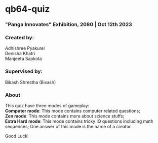 # qb64-quiz
### "Panga Innovates" Exhibition, 2080 | Oct 12th 2023
### Created by: 
Adhishree Pyakurel  
Denisha Khatri  
Manjeeta Sapkota  
### Supervised by:
Bikash Shrestha (Bixash)  

### About
This quiz have three modes of gameplay:  
**Computer mode**: This mode contains computer related questions;  
**Zen mode**: This mode contains more about science stuffs;  
**Extra Hard mode**: This mode contains tricky IQ questions including math sequences;
One answer of this mode is the name of a creator.  

Good Luck!





